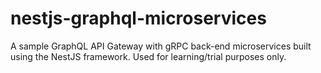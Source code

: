 # nestjs-graphql-microservices
A sample GraphQL API Gateway with gRPC back-end microservices built using the NestJS framework. Used for learning/trial purposes only.
